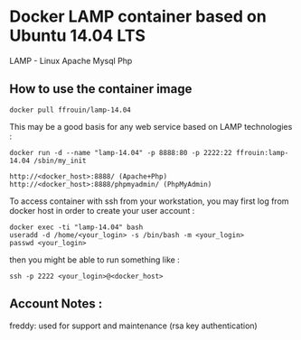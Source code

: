 # Docker LAMP container based on Ubuntu 14.04 LTS

LAMP - Linux Apache Mysql Php

## How to use the container image

	docker pull ffrouin/lamp-14.04

This may be a good basis for any web service based on LAMP technologies :

	docker run -d --name "lamp-14.04" -p 8888:80 -p 2222:22 ffrouin:lamp-14.04 /sbin/my_init

	http://<docker_host>:8888/ (Apache+Php)
	http://<docker_host>:8888/phpmyadmin/ (PhpMyAdmin)

To access container with ssh from your workstation, you may first log from docker host in order to create your user account :

	docker exec -ti "lamp-14.04" bash
	useradd -d /home/<your_login> -s /bin/bash -m <your_login>
	passwd <your_login>

then you might be able to run something like :

	ssh -p 2222 <your_login>@<docker_host>

## Account Notes :
freddy: used for support and maintenance (rsa key authentication)

